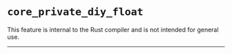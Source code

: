 # `core_private_diy_float`

This feature is internal to the Rust compiler and is not intended for general use.

------------------------
